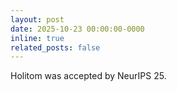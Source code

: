 ```yaml
---
layout: post
date: 2025-10-23 00:00:00-0000
inline: true
related_posts: false
---
```

Holitom was accepted by NeurIPS 25.